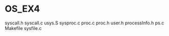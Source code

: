 # OS_EX4
syscall.h
syscall.c
usys.S
sysproc.c
proc.c
proc.h
user.h
processInfo.h
ps.c
Makefile
sysfile.c
